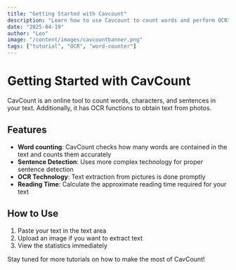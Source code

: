 ```yaml
---
title: "Getting Started with Cavcount"
description: "Learn how to use Cavcount to count words and perform OCR"
date: "2025-04-19"
author: "Leo"
image: "/content/images/cavcountbanner.png"
tags: ["tutorial", "OCR", "word-counter"]
---
```


# Getting Started with CavCount

CavCount is an online tool to count words, characters, and sentences in your text. Additionally, it has OCR functions to obtain text from photos.

## Features

- **Word counting**: CavCount checks how many words are contained in the text and counts them accurately
- **Sentence Detection**: Uses more complex technology for proper sentence detection
- **OCR Technology**: Text extraction from pictures is done promptly
- **Reading Time**: Calculate the approximate reading time required for your text

## How to Use

1. Paste your text in the text area
2. Upload an image if you want to extract text
3. View the statistics immediately

Stay tuned for more tutorials on how to make the most of CavCount!
